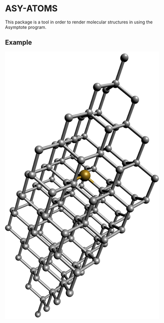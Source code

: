 # ASY-ATOMS #


This package is a tool in order to render
molecular structures in using the Asymptote program.



## Example ##

![SiV defect in diamond](examples/siv.png)
